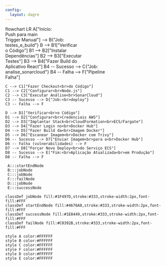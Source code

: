 ```yaml
---
config:
  layout: dagre
---
```

flowchart LR
    A["Início:<br>Push para main<br>Trigger Manual"] --> B{"Job:<br>testes_e_build"}
    B --> B1["Verificar<br>o Código"]
    B1 --> B2["Instalar<br>Dependências"]
    B2 --> B3["Executar<br>Testes"]
    B3 --> B4["Fazer Build do<br>Aplicativo React"]
    B4 -- Sucesso --> C{"Job:<br>analise_sonarcloud"}
    B4 -- Falha --> F["Pipeline<br>Falha"]
 
    C --> C1["Fazer Checkout<br>do Código"]
    C1 --> C2["Configurar<br>Node.js"]
    C2 --> C3["Executar Análise<br>SonarCloud"]
    C3 -- Sucesso --> D{"Job:<br>deploy"}
    C3 -- Falha --> F

    D --> D1["Verificar<br>o Código"]
    D1 --> D2["Configurar<br>Credenciais AWS"]
    D2 --> D3["Implantar Stack<br>CloudFormation<br>ECS/Fargate"]
    D3 --> D4["Fazer Login no<br>Docker Hub"]
    D4 --> D5["Fazer Build da<br>Imagem Docker"]
    D5 --> D6["Escanear Imagem<br>Docker com Trivy"]
    D6 -- Sucesso --> D7["Enviar Imagem<br>para o<br>Docker Hub"]
    D6 -- Falha (vulnerabilidades) --> F
    D7 --> D8["Forçar Novo Deploy<br>do Serviço ECS"]
    D8 -- Sucesso --> E["Fim:<br>Aplicação Atualizada<br>em Produção"]
    D8 -- Falha --> F

     A:::startEndNode
     B:::jobNode
     C:::jobNode
     F:::failNode
     D:::jobNode
     E:::successNode

    classDef jobNode fill:#1F497D,stroke:#333,stroke-width:2px,font-fill:#FFF
    classDef startEndNode fill:#4676A8,stroke:#333,stroke-width:2px,font-fill:#FFF
    classDef successNode fill:#1E8449,stroke:#333,stroke-width:2px,font-fill:#FFF
    classDef failNode fill:#C0392B,stroke:#333,stroke-width:2px,font-fill:#FFF

    style A color:#FFFFFF
    style B color:#FFFFFF
    style C color:#FFFFFF
    style F color:#FFFFFF
    style D color:#FFFFFF
    style E color:#FFFFFF


